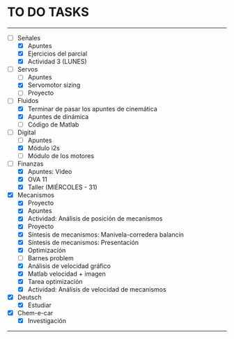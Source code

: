# TO DO TASKS 


---

- [ ] Señales
	- [x] Apuntes
	- [x] Ejercicios del parcial
	- [x] Actividad 3 (LUNES)
- [ ] Servos
	- [ ] Apuntes
	- [x] Servomotor sizing
	- [ ] Proyecto
- [ ] Fluidos
	- [x] Terminar de pasar los apuntes de cinemática
	- [x] Apuntes de dinámica
	- [ ] Código de Matlab
- [ ] Digital
	- [ ] Apuntes
	- [x] Módulo i2s
	- [ ] Módulo de los motores
- [ ] Finanzas
	- [x] Apuntes: Video
	- [x] OVA 11
	- [x] Taller (MIÉRCOLES - 31)
- [x] Mecanismos
	- [x] Proyecto
	- [x] Apuntes
	- [x] Actividad: Análisis de posición de mecanismos
	- [x] Proyecto
	- [x] Síntesis de mecanismos: Manivela-corredera balancín
	- [x] Síntesis de mecanismos: Presentación
	- [x] Optimización
	- [ ] Barnes problem
	- [x] Análisis de velocidad gráfico
	- [x] Matlab velocidad + imagen
	- [x] Tarea optimización 
	- [x] Actividad: Análisis de velocidad de mecanismos

- [x] Deutsch
	- [x] Estudiar

- [x] Chem-e-car
	- [x] Investigación

---
